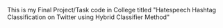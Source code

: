 This is my Final Project/Task code in College titled "Hatespeech Hashtag Classification on Twitter using Hybrid Classifier Method"
